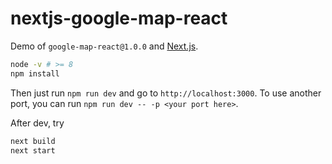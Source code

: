 # nextjs-google-map-react
Demo of `google-map-react@1.0.0` and [Next.js](https://github.com/zeit/next.js).
```bash
node -v # >= 8 
npm install 
```
Then just run `npm run dev` and go to `http://localhost:3000`. To use another port, you can run `npm run dev -- -p <your port here>`.

After dev, try
```bash
next build
next start
```
